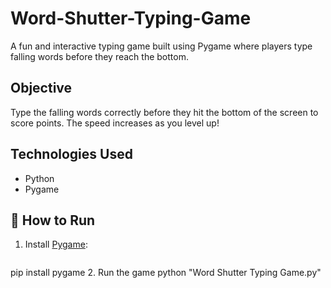 # Word-Shutter-Typing-Game
A fun and interactive typing game built using Pygame where players type falling words before they reach the bottom.

## Objective
Type the falling words correctly before they hit the bottom of the screen to score points. The speed increases as you level up!

## Technologies Used
- Python
- Pygame

## 🚀 How to Run

1. Install [Pygame](https://www.pygame.org/wiki/GettingStarted):
   ```bash
 pip install pygame
2. Run the game
   python "Word Shutter Typing Game.py"
